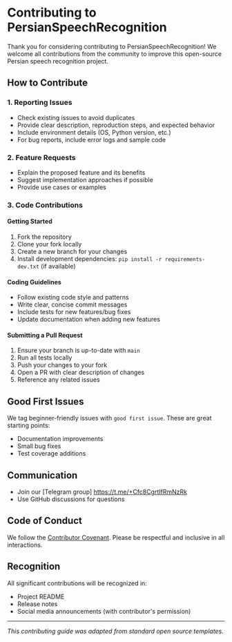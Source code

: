 # Contributing to PersianSpeechRecognition

Thank you for considering contributing to PersianSpeechRecognition! We welcome all contributions from the community to improve this open-source Persian speech recognition project.

## How to Contribute

### 1. Reporting Issues
- Check existing issues to avoid duplicates
- Provide clear description, reproduction steps, and expected behavior
- Include environment details (OS, Python version, etc.)
- For bug reports, include error logs and sample code

### 2. Feature Requests
- Explain the proposed feature and its benefits
- Suggest implementation approaches if possible
- Provide use cases or examples

### 3. Code Contributions
#### Getting Started
1. Fork the repository
2. Clone your fork locally
3. Create a new branch for your changes
4. Install development dependencies: `pip install -r requirements-dev.txt` (if available)

#### Coding Guidelines
- Follow existing code style and patterns
- Write clear, concise commit messages
- Include tests for new features/bug fixes
- Update documentation when adding new features

#### Submitting a Pull Request
1. Ensure your branch is up-to-date with `main`
2. Run all tests locally
3. Push your changes to your fork
4. Open a PR with clear description of changes
5. Reference any related issues

## Good First Issues
We tag beginner-friendly issues with `good first issue`. These are great starting points:
- Documentation improvements
- Small bug fixes
- Test coverage additions

## Communication
- Join our [Telegram group] https://t.me/+Cfc8CgrtIfRmNzRk
- Use GitHub discussions for questions

## Code of Conduct
We follow the [Contributor Covenant](https://www.contributor-covenant.org/). Please be respectful and inclusive in all interactions.

## Recognition
All significant contributions will be recognized in:
- Project README
- Release notes
- Social media announcements (with contributor's permission)

---

*This contributing guide was adapted from standard open source templates.*